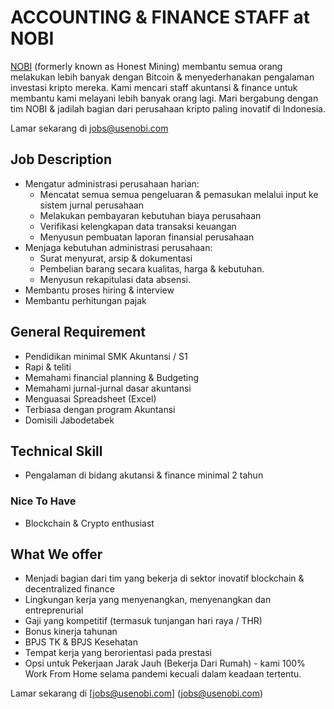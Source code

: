 # ACCOUNTING & FINANCE STAFF at NOBI
 
[NOBI](https://usenobi.com) (formerly known as Honest Mining) membantu semua orang melakukan lebih banyak dengan Bitcoin & menyederhanakan pengalaman investasi kripto mereka. Kami mencari staff akuntansi & finance untuk membantu kami melayani lebih banyak orang lagi. Mari bergabung dengan tim NOBI & jadilah bagian dari perusahaan kripto paling inovatif di Indonesia.

Lamar sekarang di [jobs@usenobi.com](jobs@usenobi.com) 

## Job Description
- Mengatur administrasi perusahaan harian:
  - Mencatat semua semua pengeluaran & pemasukan melalui input ke sistem jurnal perusahaan
  - Melakukan pembayaran kebutuhan biaya perusahaan
  - Verifikasi kelengkapan data transaksi keuangan
  - Menyusun pembuatan laporan finansial perusahaan
- Menjaga kebutuhan administrasi perusahaan: 
  - Surat menyurat, arsip & dokumentasi 
  - Pembelian barang secara kualitas, harga & kebutuhan.
  - Menyusun rekapitulasi data absensi. 
- Membantu proses hiring & interview
- Membantu perhitungan pajak 

## General Requirement
- Pendidikan minimal SMK Akuntansi / S1 
- Rapi & teliti
- Memahami financial planning & Budgeting
- Memahami jurnal-jurnal dasar akuntansi
- Menguasai Spreadsheet (Excel)
- Terbiasa dengan program Akuntansi
- Domisili Jabodetabek 

## Technical Skill 
- Pengalaman di bidang akutansi & finance minimal 2 tahun

### Nice To Have
- Blockchain & Crypto enthusiast

## What We offer
- Menjadi bagian dari tim yang bekerja di sektor inovatif blockchain & decentralized finance 
- Lingkungan kerja yang menyenangkan, menyenangkan dan entreprenurial
- Gaji yang kompetitif (termasuk tunjangan hari raya / THR)
- Bonus kinerja tahunan
- BPJS TK & BPJS Kesehatan
- Tempat kerja yang berorientasi pada prestasi
- Opsi untuk Pekerjaan Jarak Jauh (Bekerja Dari Rumah) - kami 100% Work From Home selama pandemi kecuali dalam keadaan tertentu.

Lamar sekarang di [jobs@usenobi.com] (jobs@usenobi.com)
